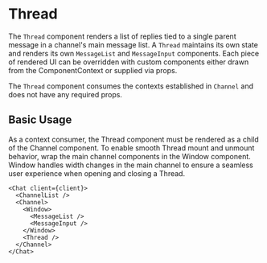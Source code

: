 # Thread

The `Thread` component renders a list of replies tied to a single parent message in a channel's main message list. A `Thread` maintains its own state and renders its own `MessageList` and `MessageInput` components. Each piece of rendered UI can be overridden with custom components either drawn from the ComponentContext or supplied via props.

The `Thread` component consumes the contexts established in `Channel` and does not have any required props.

## Basic Usage

As a context consumer, the Thread component must be rendered as a child of the Channel component. To enable smooth Thread mount and unmount behavior, wrap the main channel components in the Window component. Window handles width changes in the main channel to ensure a seamless user experience when opening and closing a Thread.

```tsx
<Chat client={client}>
  <ChannelList />
  <Channel>
    <Window>
      <MessageList />
      <MessageInput />
    </Window>
    <Thread />
  </Channel>
</Chat>
```
